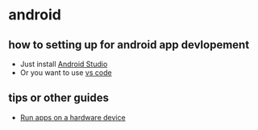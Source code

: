 # android

## how to setting up for android app devlopement

* Just install [Android Studio](https://developer.android.com/studio)
* Or you want to use [vs code](https://code.visualstudio.com/)

## tips or other guides

* [Run apps on a hardware device](https://developer.android.com/studio/run/device)
